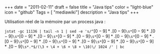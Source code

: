 +++
date = "2011-02-11"
draft = false
title = "Java tips"
color = "light-blue"
icon = "github"
Tags = [ "mediawiki"]
description = "Java tips"
+++

Utilisation réel de la mémoire par un process java :

`jstat -gc 11136 | tail -n 1 | sed -e 's/^`$[0-9]*.[0-9]$`\s*`$[0-9]*.[0-9]$`\s*`$[0-9]*.[0-9]$`\s*`$[0-9]*.[0-9]$`\s*`$[0-9]*.[0-9]$`\s*`$[0-9]*.[0-9]$`\s*`$[0-9]*.[0-9]$`\s*`$[0-9]*.[0-9]$`\s*`$[0-9]*.[0-9]$`\s*`$[0-9]*.[0-9]$`\s*.*$/(\3 + \4 + \6 + \8 + \10)\/ 1024 /' | bc`
